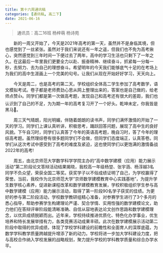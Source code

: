 ```yaml
---
title: 第十六周通讯稿
categories: [通讯稿, 高二下]
date: 2021-06-16
---
```


> 通讯员：高二16班 杨梓萌 杨诗苑

　　新的一周又开始了，今天是2021年高考的第一天，虽然并不是身临其境，但也感觉到了一丝紧张。虽然对于我们来说还有一年之遥，但我们也不免为高考揪心，突然感觉到三年时间一下便过去了两年，高中的学习生活也只剩下了一年之久。在这最后一年里我们更要全力以赴、振奋精神、继续奋斗，抓紧每一分每一秒，去努力、去为自己的理想奋斗。希望明年的今天我们能够底气十足的在考场上为我们的高中生涯画上一个完美的句号。让我们从现在开始好好学习，天天向上。

　　今天是周二，也是高考的第二天。学校组织全体高二学生参加了高考数学，语文模拟考试。卷子都是老师费劲心思从网上整理出来的，答案也是自己做的，给老师点赞👍。同学们都是第一次做高考题，发现自己和高考还有很大的差距，我们也认识到了自己的不足，为为期一年的高考复习开了一个好头。乾坤未定，你我皆是黑马🐴。

　　周三天气晴朗，阳光明媚，伴随着朗朗的读书声，同学们满怀激情的开始了一天的学习。同学们上课认真听讲，积极思考，踊跃回答问题，展现了高中生的良好风貌。下午自习时，同学们认真答了今年的英语高考题，晚自习时，答了今年的理综高考题。虽然理综卷有很多题同学们不会做，但同学们态度端正，认真答卷。同学们从这次考试中感受到了高考的难度及紧迫，这也使同学们以更饱满的激情备战2022年的高考!

　　周五，由北京师范大学数学科学学院主办的“高中数学建模（应用）能力展示活动”第二阶段论文答辩活动结果揭晓，我校高一年级杨堃、张宇涵、杨淳越3名同学不负众望，荣获全国二等奖。获奖学子以不俗成绩证明了自己，为学校赢得了荣誉。当前，我校作为北京师范大学“京师数学建模教育中心实践基地”，为提升学生数学核心素养，促进新课程改革和数学建模教育发展，学校积极组织学生参与高中数学建模（应用）能力展示活动，取得了第一阶段90名学子获奖的佳绩。为更好的参与第二阶段活动，学校数学教研组精心准备，对参赛学生进行了3个多月的悉心指导，帮助参赛学生构建理论严谨、契合学情、实用性强的数学建模论文，助力他们在答辩评审阶段能清晰准确、自信从容地表达论文创作思路和数学建模理念，以优异成绩脱颖而出。近年来，学校持续推进优质化、特色化办学事业，优生培养和特长发展举措有力，各类竞赛活动成果丰硕。此次在数学建模展示活动第二阶段中取得的优异成绩，体现了学校学科建设的前瞻性和全面育人的深厚底蕴，为数学学科教学质量跨越提升增添了新的动力。学校将进一步加大学科建设力度，把与高校合作纳入学校发展的战略规划，聚力提升学校的学科教学质量和综合办学水平。
